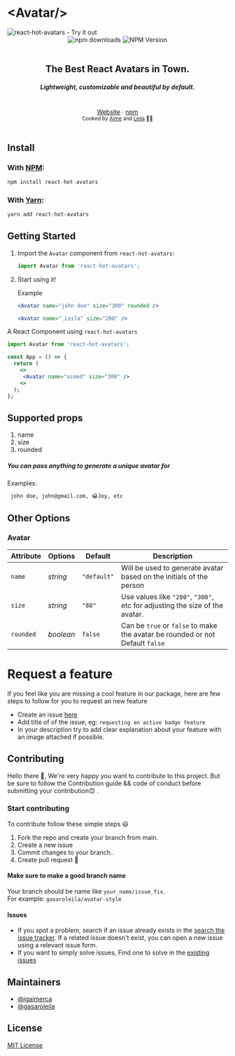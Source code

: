 <h1>&lt;Avatar/&gt;</h1>

<!-- <img alt="react-hot-avatars - Try it out" src="https://github.com/igaimerca/react-hot-avatars/raw/main/assets/banner.png"/> -->
<img alt="react-hot-avatars - Try it out" src="https://i.imgur.com/8BTaD0B.png"/>

<div align="center">
    <img src="https://img.shields.io/npm/dm/react-hot-avatars.svg" alt="npm downloads" />
    <img src="https://img.shields.io/npm/v/react-hot-avatars.svg" alt="NPM Version" />
</a>
</div>
<br />
<div align="center"><h2>The Best React Avatars in Town.</h2></div>
<h5 align="center"> Lightweight, customizable and beautiful by default.</h4>
<br />
<div align="center">
<a href="https://react-hot-avatars.vercel.app">Website</a> 
<span> · </span>
<a href="https://www.npmjs.com/package/react-hot-avatars">npm</a> 
</div>

<div align="center">
  <small>Cooked by <a href="https://twitter.com/aimeigirimpuhwe">Aime</a> and  <a href="https://twitter.com/gasaroLeila/">Leila</a> 👨‍🍳</small>
</div>

<br />

## Install

### With [NPM](https://www.npmjs.com/):

```js
npm install react-hot-avatars
```

### With [Yarn](https://yarnpkg.com/):

```sh
yarn add react-hot-avatars
```

## Getting Started

1. Import the <code>Avatar</code> component from <code>react-hot-avatars</code>:

   ```js
   import Avatar from 'react-hot-avatars';
   ```

2. Start using it!

   Example

   ```jsx
   <Avatar name="john doe" size="300" rounded />
   ```

   ```jsx
   <Avatar name="_Leila" size="200" />
   ```

A React Component using `react-hot-avatars`

```jsx
import Avatar from 'react-hot-avatars';

const App = () => {
  return (
    <>
     <Avatar name="aimed" size="300" />
    <>
  );
};
```

## Supported props

1. name
2. size
3. rounded

##### You can pass anything to generate a unique avatar for

Examples:

```sh
 john doe, john@gmail.com, 😂Joy, etc
```

## Other Options

### Avatar

| Attribute | Options   | Default     | Description                                                                   |
| --------- | --------- | ----------- | ----------------------------------------------------------------------------- |
| `name`    | _string_  | `"default"` | Will be used to generate avatar based on the initials of the person           |
| `size`    | _string_  | `"80"`      | Use values like `"200"`, `"300"`, etc for adjusting the size of the avatar.   |
| `rounded` | _boolean_ | `false`     | Can be `true` or `false` to make the avatar be rounded or not Default `false` |

# Request a feature

If you feel like you are missing a cool feature in our package,
here are few steps to follow for you to request an new feature

- Create an issue [here](https://github.com/igaimerca/react-hot-avatars/issues/new)
- Add title of of the issue, eg: `requesting an active badge feature`
- In your description try to add clear explanation about your feature with an image attached if possible.

## Contributing

Hello there :wave:, We're very happy you want to contribute to this project. But be sure to follow the Contribution guide && code of conduct before submitting your contribution:blush: .

### Start contributing

To contribute follow these simple steps :smiley:

1. Fork the repo and create your branch from main.
2. Create a new issue
3. Commit changes to your branch..
4. Create pull request :tada:

#### Make sure to make a good branch name

Your branch should be name like `your_name/issue_fix`. <br />
For example: `gasaroleila/avatar-style`

#### Issues

- If you spot a problem, search if an issue already exists in the [search the issue tracker](https://github.com/igaimerca/react-hot-avatars/issues). If a related issue doesn't exist, you can open a new issue using a relevant issue form.
- If you want to simply solve issues, Find one to solve in the [existing issues](https://github.com/igaimerca/react-hot-avatars/issues)

## Maintainers

- [@igaimerca](https://github.com/igaimerca)
- [@gasaroleila](https://github.com/gasaroleila)

## License

[MIT License](http://opensource.org/licenses/MIT)
